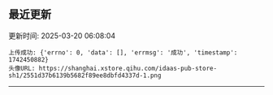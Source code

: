 ## 最近更新
更新时间: 2025-03-20 06:08:04
```
上传成功: {'errno': 0, 'data': [], 'errmsg': '成功', 'timestamp': 1742450882}
头像URL: https://shanghai.xstore.qihu.com/idaas-pub-store-sh1/2551d37b6139b5682f89ee8dbfd4337d-1.png
```

---
